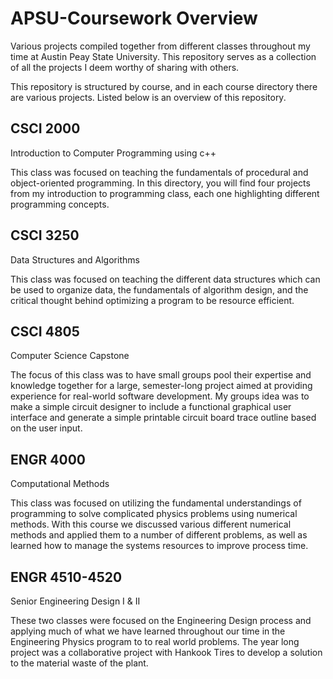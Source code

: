 # APSU-Coursework Overview
Various projects compiled together from different classes throughout my time at Austin Peay State University. This repository serves as a collection of all the projects I deem worthy of sharing with others.

This repository is structured by course, and in each course directory there are various projects. Listed below is an overview of this repository.

## CSCI 2000
Introduction to Computer Programming using c++

This class was focused on teaching the fundamentals of procedural and object-oriented programming. In this directory, you will find four projects from my introduction to programming class, each one highlighting different programming concepts. 


## CSCI 3250
Data Structures and Algorithms

This class was focused on teaching the different data structures which can be used to organize data, the fundamentals of algorithm design, and the critical thought behind optimizing a program to be resource efficient.


## CSCI 4805
Computer Science Capstone

The focus of this class was to have small groups pool their expertise and knowledge together for a large, semester-long project aimed at providing experience for real-world software development. My groups idea was to make a simple circuit designer to include a functional graphical user interface and generate a simple printable circuit board trace outline based on the user input.


## ENGR 4000
Computational Methods

This class was focused on utilizing the fundamental understandings of programming to solve complicated physics problems using numerical methods. With this course we discussed various different numerical methods and applied them to a number of different problems, as well as learned how to manage the systems resources to improve process time.


## ENGR 4510-4520
Senior Engineering Design I & II

These two classes were focused on the Engineering Design process and applying much of what we have learned throughout our time in the Engineering Physics program to to real world problems. The year long project was a collaborative project with Hankook Tires to develop a solution to the material waste of the plant.



